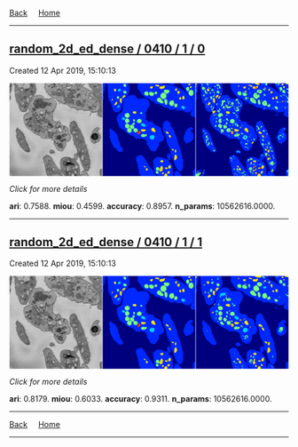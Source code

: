
[Back](..)&nbsp;&nbsp;&nbsp;&nbsp;&nbsp;[Home](https://leapmanlab.github.io/snapshots)

---

<div class="summary"><a href="0"><h2>random_2d_ed_dense / 0410 / 1 / 0</h2></a><p>Created 12 Apr 2019, 15:10:13
</p><a href="0"><img src="0/media/summary.png" align="center"></a><p>
<i>Click for more details</i>
</p></div>

**ari**: 0.7588. **miou**: 0.4599. **accuracy**: 0.8957. **n_params**: 10562616.0000. 

---

<div class="summary"><a href="1"><h2>random_2d_ed_dense / 0410 / 1 / 1</h2></a><p>Created 12 Apr 2019, 15:10:13
</p><a href="1"><img src="1/media/summary.png" align="center"></a><p>
<i>Click for more details</i>
</p></div>

**ari**: 0.8179. **miou**: 0.6033. **accuracy**: 0.9311. **n_params**: 10562616.0000. 

---

[Back](..)&nbsp;&nbsp;&nbsp;&nbsp;&nbsp;[Home](https://leapmanlab.github.io/snapshots)

---